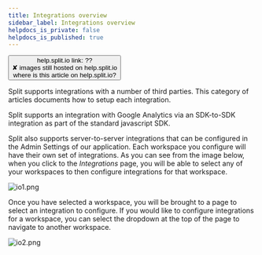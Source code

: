 ```yaml
---
title: Integrations overview
sidebar_label: Integrations overview
helpdocs_is_private: false
helpdocs_is_published: true
---
```


<p>
  <button style={{borderRadius:'8px', border:'1px', fontFamily:'Courier New', fontWeight:'800', textAlign:'left'}}> help.split.io link: ?? <br /> ✘ images still hosted on help.split.io <br /> where is this article on help.split.io? </button>
</p>

Split supports integrations with a number of third parties. This category of articles documents how to setup each integration.

Split supports an integration with Google Analytics via an SDK-to-SDK integration as part of the standard javascript SDK.

Split also supports server-to-server integrations that can be configured in the Admin Settings of our application. Each workspace you configure will have their own set of integrations. As you can see from the image below, when you click to the *Integrations* page, you will be able to select any of your workspaces to then configure integrations for that workspace.

<p>
  <img src="https://help.split.io/hc/article_attachments/360021171391/io1.png" alt="io1.png" />
</p>

Once you have selected a workspace, you will be brought to a page to select an integration to configure. If you would like to configure integrations for a workspace, you can select the dropdown at the top of the page to navigate to another workspace.

<p>
  <img src="https://help.split.io/hc/article_attachments/360021229372/io2.png" alt="io2.png" />
</p>